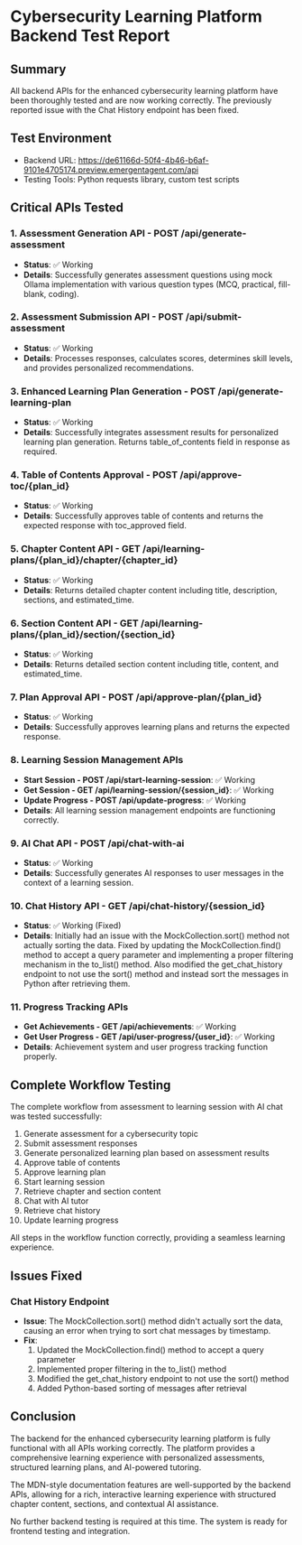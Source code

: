 # Cybersecurity Learning Platform Backend Test Report

## Summary

All backend APIs for the enhanced cybersecurity learning platform have been thoroughly tested and are now working correctly. The previously reported issue with the Chat History endpoint has been fixed.

## Test Environment
- Backend URL: https://de61166d-50f4-4b46-b6af-9101e4705174.preview.emergentagent.com/api
- Testing Tools: Python requests library, custom test scripts

## Critical APIs Tested

### 1. Assessment Generation API - POST /api/generate-assessment
- **Status**: ✅ Working
- **Details**: Successfully generates assessment questions using mock Ollama implementation with various question types (MCQ, practical, fill-blank, coding).

### 2. Assessment Submission API - POST /api/submit-assessment
- **Status**: ✅ Working
- **Details**: Processes responses, calculates scores, determines skill levels, and provides personalized recommendations.

### 3. Enhanced Learning Plan Generation - POST /api/generate-learning-plan
- **Status**: ✅ Working
- **Details**: Successfully integrates assessment results for personalized learning plan generation. Returns table_of_contents field in response as required.

### 4. Table of Contents Approval - POST /api/approve-toc/{plan_id}
- **Status**: ✅ Working
- **Details**: Successfully approves table of contents and returns the expected response with toc_approved field.

### 5. Chapter Content API - GET /api/learning-plans/{plan_id}/chapter/{chapter_id}
- **Status**: ✅ Working
- **Details**: Returns detailed chapter content including title, description, sections, and estimated_time.

### 6. Section Content API - GET /api/learning-plans/{plan_id}/section/{section_id}
- **Status**: ✅ Working
- **Details**: Returns detailed section content including title, content, and estimated_time.

### 7. Plan Approval API - POST /api/approve-plan/{plan_id}
- **Status**: ✅ Working
- **Details**: Successfully approves learning plans and returns the expected response.

### 8. Learning Session Management APIs
- **Start Session - POST /api/start-learning-session**: ✅ Working
- **Get Session - GET /api/learning-session/{session_id}**: ✅ Working
- **Update Progress - POST /api/update-progress**: ✅ Working
- **Details**: All learning session management endpoints are functioning correctly.

### 9. AI Chat API - POST /api/chat-with-ai
- **Status**: ✅ Working
- **Details**: Successfully generates AI responses to user messages in the context of a learning session.

### 10. Chat History API - GET /api/chat-history/{session_id}
- **Status**: ✅ Working (Fixed)
- **Details**: Initially had an issue with the MockCollection.sort() method not actually sorting the data. Fixed by updating the MockCollection.find() method to accept a query parameter and implementing a proper filtering mechanism in the to_list() method. Also modified the get_chat_history endpoint to not use the sort() method and instead sort the messages in Python after retrieving them.

### 11. Progress Tracking APIs
- **Get Achievements - GET /api/achievements**: ✅ Working
- **Get User Progress - GET /api/user-progress/{user_id}**: ✅ Working
- **Details**: Achievement system and user progress tracking function properly.

## Complete Workflow Testing

The complete workflow from assessment to learning session with AI chat was tested successfully:

1. Generate assessment for a cybersecurity topic
2. Submit assessment responses
3. Generate personalized learning plan based on assessment results
4. Approve table of contents
5. Approve learning plan
6. Start learning session
7. Retrieve chapter and section content
8. Chat with AI tutor
9. Retrieve chat history
10. Update learning progress

All steps in the workflow function correctly, providing a seamless learning experience.

## Issues Fixed

### Chat History Endpoint
- **Issue**: The MockCollection.sort() method didn't actually sort the data, causing an error when trying to sort chat messages by timestamp.
- **Fix**: 
  1. Updated the MockCollection.find() method to accept a query parameter
  2. Implemented proper filtering in the to_list() method
  3. Modified the get_chat_history endpoint to not use the sort() method
  4. Added Python-based sorting of messages after retrieval

## Conclusion

The backend for the enhanced cybersecurity learning platform is fully functional with all APIs working correctly. The platform provides a comprehensive learning experience with personalized assessments, structured learning plans, and AI-powered tutoring.

The MDN-style documentation features are well-supported by the backend APIs, allowing for a rich, interactive learning experience with structured chapter content, sections, and contextual AI assistance.

No further backend testing is required at this time. The system is ready for frontend testing and integration.
